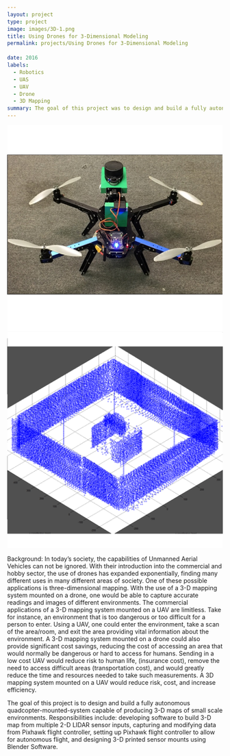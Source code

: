 ```yaml
---
layout: project
type: project
image: images/3D-1.png
title: Using Drones for 3-Dimensional Modeling
permalink: projects/Using Drones for 3-Dimensional Modeling

date: 2016
labels:
  - Robotics
  - UAS
  - UAV
  - Drone
  - 3D Mapping
summary: The goal of this project was to design and build a fully autonomous Unmanned Aerial Vehicle (UAV) to 3-D map areas which may be difficult or dangerous for humans to enter.
---
```


<div class="ui small rounded images">
  <img class="ui image" src="../images/3D-3.jpg">
  <img class="ui image" src="../images/3D-1.png"> 
</div>



Background:
In today’s society, the capabilities of Unmanned Aerial Vehicles can not be ignored. With their introduction into the commercial and hobby sector, the use of drones has expanded exponentially, finding many different uses in many different areas of society. One of these possible applications is three-dimensional mapping. With the use of a 3-D mapping system mounted on a drone, one would be able to capture accurate readings and images of different environments. The commercial applications of a 3-D mapping system mounted on a UAV are limitless. Take for instance, an environment that is too dangerous or too difficult for a person to enter. Using a UAV, one could enter the environment, take a scan of the area/room, and exit the area providing vital information about the environment. A 3-D mapping system mounted on a drone could also provide significant cost savings, reducing the cost of accessing an area that would normally be dangerous or hard to access for humans. Sending in a low cost UAV would reduce risk to human life, (insurance cost), remove the need to access difficult areas (transportation cost), and would greatly reduce the time and resources needed to take such measurements. A 3D mapping system mounted on a UAV would reduce risk, cost, and increase efficiency. 



The goal of this project is to design and build a fully autonomous quadcopter-mounted-system capable of producing 3-D maps of small scale environments. Responsibilities include: developing software to build 3-D map from multiple 2-D LIDAR sensor inputs, capturing and modifying data from Pixhawk flight controller, setting up Pixhawk flight controller to allow for autonomous flight, and designing 3-D printed sensor mounts using Blender Software. 


